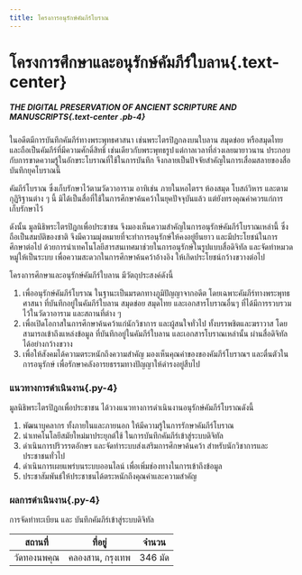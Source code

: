 ```yaml
---
title: โครงการอนุรักษ์คัมภีร์โบราณ
---
```


# โครงการศึกษาและอนุรักษ์คัมภีร์ใบลาน{.text-center}

##### THE DIGITAL PRESERVATION OF ANCIENT SCRIPTURE AND MANUSCRIPTS{.text-center .pb-4}

ในอดีตมีการบันทึกคัมภีร์ทางพระพุทธศาสนา เช่นพระไตรปิฎกลงบนใบลาน สมุดข่อย หรือสมุดไทย และถือเป็นคัมภีร์ที่มีความศักดิ์สิทธิ์ เช่นเดียวกับพระพุทธรูป แต่กาลเวลาที่ล่วงเลยมายาวนาน ประกอบกับการขาดความรู้ในอักขระโบราณที่ใช้ในการบันทึก จึงกลายเป็นปัจจัยสำคัญในการเสื่อมสลายของสื่อบันทึกยุคโบราณนี้ 

คัมภีร์โบราณ ซึ่งเก็บรักษาไว้ตามวัดวาอาราม อาทิเช่น ภายในหอไตรฯ ห้องสมุด โบสถ์วิหาร และตามกุฏิริฐานต่าง ๆ นี้ มิได้เป็นสื่อที่ใช้ในการศึกษาค้นคว้าในยุคปัจจุบันแล้ว แต่ยังทรงคุณค่าควรแก่การเก็บรักษาไว้

ดังนั้น มูลนิธิพระไตรปิฎกเพื่อประชาชน จึงมองเห็นความสำคัญในการอนุรักษ์คัมภีร์โบราณเหล่านี้ ซึ่งถือเป็นสมบัติของชาติ จึงมีความมุ่งหมายที่จะทำการอนุรักษ์ให้คงอยู่ยืนยาว และมีประโยชน์ในการศึกษาต่อไป ด้วยการนำเทคโนโลยีสารสนเทศมาช่วยในการอนุรักษ์ในรูปแบบสื่อดิจิทัล และจัดทำหมวดหมู่ให้เป็นระบบ เพื่อความสะดวกในการศึกษาค้นคว้าอ้างอิง ให้เกิดประโยชน์กว้างขวางต่อไป

โครงการศึกษาและอนุรักษ์คัมภีร์ใบลาน มีวัตถุประสงค์ดังนี้

1. เพื่ออนุรักษ์คัมภีร์โบราณ ในฐานะเป็นมรดกทางภูมิปัญญาจากอดีต โดยเฉพาะคัมภีร์ทางพระพุทธศาสนา ที่บันทึกอยู่ในคัมภีร์ใบลาน สมุดข่อย สมุดไทย และเอกสารโบราณอื่นๆ ที่ได้มีการรวบรวมไว้ในวัดวาอาราม และสถานที่ต่าง ๆ
2. เพื่อเปิดโอกาสในการศึกษาค้นคว้าแก่นักวิชาการ และผู้สนใจทั่วไป ทั้งบรรพชิตและฆราวาส โดยสามารถเข้าถึงแหล่งข้อมูล ที่บันทึกอยู่ในคัมภีร์ใบลาน และเอกสารโบราณเหล่านั้น ผ่านสื่อดิจิทัลได้อย่างกว้างขวาง
3. เพื่อให้สังคมได้ความตระหนักถึงความสำคัญ มองเห็นคุณค่าของของคัมภีร์โบราณฯ และตื่นตัวในการอนุรักษ์ เพื่อรักษาคลังอารยธรรมทางปัญญาให้ดำรงอยู่สืบไป

### แนวทางการดำเนินงาน{.py-4}

มูลนิธิพระไตรปิฎกเพื่อประชาชน ได้วางแนวทางการดำเนินงานอนุรักษ์คัมภีร์โบราณดังนี้

1. พัฒนาบุคลากร ทั้งภายในและภายนอก ให้มีความรู้ในการรักษาคัมภีร์โบราณ 
2. นำเทคโนโลยีสมัยใหม่มาประยุกต์ใช้ ในการบันทึกคัมภีร์เข้าสู่ระบบดิจิทัล
3. ดำเนินการปริวรรตอักษร และจัดทำระบบส่งเสริมการศึกษาค้นคว้า สำหรับนักวิชาการและประชาชนทั่วไป
4. ดำเนินการเผยแพร่บนระบบออนไลน์ เพื่อเพิ่มช่องทางในการเข้าถึงข้อมูล 
5. ประชาสัมพันธ์ให้ประชาชนได้ตระหนักถึงคุณค่าและความสำคัญ

### ผลการดำเนินงาน{.py-4}

การจัดทำทะเบียน และ บันทึกคัมภีร์เข้าสู่ระบบดิจิทัล

| สถานที่  | ที่อยู่   | จำนวน  |   
|---|---|---|
| วัดทองนพคุณ| คลองสาน, กรุงเทพ   | 346 มัด  |  

